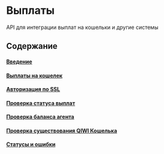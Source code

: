 # Выплаты
API для интеграции выплат на кошельки и другие системы

## Содержание
#### [Введение](https://github.com/QIWI-API/topup-wallet-docs/blob/master/topup-wallet_ru.html.md)
#### [Выплаты на кошелек](https://github.com/QIWI-API/topup-wallet-docs/blob/master/_topup_ru.html.md)
#### [Авторизация по SSL](https://github.com/QIWI-API/topup-wallet-docs/blob/master/_authorization_ru.html.md)
#### [Проверка статуса выплат](https://github.com/QIWI-API/topup-wallet-docs/blob/master/_topup-status_ru.html.md)
#### [Проверка баланса агента](https://github.com/QIWI-API/topup-wallet-docs/blob/master/_get-balance_ru.html.md)
#### [Проверка существования QIWI Кошелька](https://github.com/QIWI-API/topup-wallet-docs/blob/master/_check-user_ru.html.md)
#### [Статусы и ошибки](https://github.com/QIWI-API/topup-wallet-docs/blob/master/_errors_ru.html.md)
